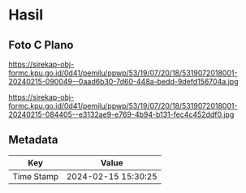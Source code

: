 # Hasil

## Foto C Plano

https://sirekap-obj-formc.kpu.go.id/0d41/pemilu/ppwp/53/19/07/20/18/5319072018001-20240215-090049--0aad6b30-7d60-448a-bedd-9defd156704a.jpg

https://sirekap-obj-formc.kpu.go.id/0d41/pemilu/ppwp/53/19/07/20/18/5319072018001-20240215-084405--e3132ae9-e769-4b94-b131-fec4c452ddf0.jpg


## Metadata

| Key        | Value               |
| ---------- | ------------------- |
| Time Stamp | 2024-02-15 15:30:25 |



